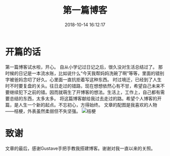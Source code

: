 ﻿---
title: 第一篇博客
date: 2018-10-14 16:12:17
tags: [开篇]
categories: 开篇的话
---
# 开篇的话
第一篇博客试水啦，开心。
自从小学记过日记之后，很久没对生活总结过了。
那时候的日记是一本流水账，比如说什么“今天我帮妈妈洗碗了啊”等等，里面的错别字被爸妈念叨了好久。心里面一直抗拒着写这种东西。
时过境迁，已经到了人生时不时要复盘的关头。往日走过的错路，现在想想依然心有不甘，希望自己未来不要继续犯下之前的错。因而就萌生了开博客的想法。生活上，工作上，自己都有需要总结的东西，太多太多。
将这篇博客献给我过去走过的路。希望个人博客的开篇，是人生一个新的起点。不忘初心，方得始终。
文章的配图是我喜欢的人物——桔梗，外表虽然柔弱但不失坚强。
![桔梗](https://timgsa.baidu.com/timg?image&quality=80&size=b9999_10000&sec=1539515942642&di=1b049f573d07f7b519bdd790ad2660bb&imgtype=0&src=http%3A%2F%2Fb-ssl.duitang.com%2Fuploads%2Fitem%2F201611%2F14%2F20161114225905_hf4eF.jpeg)
# 致谢
文章的最后，感谢Gustave手把手教我搭建博客。谢谢对我一直以来的关照。